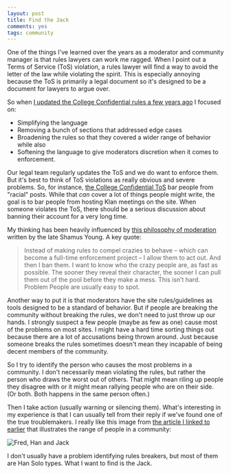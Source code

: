 ```yaml
---
layout: post
title: Find the Jack
comments: yes
tags: community
---
```


One of the things I've learned over the years as a moderator and
community manager is that rules lawyers can work me ragged. When I
point out a Terms of Service (ToS) violation, a rules lawyer will find
a way to avoid the letter of the law while violating the spirit. This
is especially annoying because the ToS is primarily a legal document
so it's designed to be a document for lawyers to argue over.

So when [I updated the College Confidential rules a few years
ago](https://talk.collegeconfidential.com/t/forum-rules-update-march-2021/3506602)
I focused on:

* Simplifying the language
* Removing a bunch of sections that addressed edge cases
* Broadening the rules so that they covered a wider range of behavior while also
* Softening the language to give moderators discretion when it comes to enforcement.

Our legal team regularly updates the ToS and we do want to enforce
them. But it's best to think of ToS violations as really obvious and
severe problems. So, for instance, [the College Confidential
ToS](https://www.collegeconfidential.com/terms-of-service) bar people
from "racial" posts. While that _can_ cover a lot of things people
might write, the goal is to bar people from hosting Klan meetings on
the site. When someone violates the ToS, there should be a serious
discussion about banning their account for a very long time.

My thinking has been heavily influenced by [this philosophy of
moderation](https://www.shamusyoung.com/twentysidedtale/?p=19709)
written by the late Shamus Young. A key quote:

> Instead of making rules to compel crazies to behave – which can
> become a full-time enforcement project – I allow them to act
> out. And then I ban them. I want to know who the crazy people are,
> as fast as possible. The sooner they reveal their character, the
> sooner I can pull them out of the pool before they make a mess. This
> isn’t hard. Problem People are usually easy to spot.

Another way to put it is that moderators have the site
rules/guidelines as tools designed to be a standard of behavior. But
if people are breaking the community without breaking the rules, we
don't need to just throw up our hands. I strongly suspect a few people
(maybe as few as one) cause most of the problems on most sites.  I
might have a hard time sorting things out because there are a lot of
accusations being thrown around. Just because someone breaks the rules
sometimes doesn't mean they incapable of being decent members of the
community.

So I try to identify the person who causes the most problems in a
community. I don't necessarily mean violating the rules, but rather
the person who draws the worst out of others. That might mean riling
up people they disagree with or it might mean rallying people who are
on their side. (Or both. Both happens in the same person often.)

Then I take action (usually warning or silencing them). What's
interesting in my experience is that I can usually tell from their
reply if we've found one of the true troublemakers. I really like this
image from [the article I linked to
earlier](https://www.shamusyoung.com/twentysidedtale/?p=19709) that
illustrates the range of people in a community:

![Fred, Han and
Jack](https://www.shamusyoung.com/twentysidedtale/images/moderate1.jpg)

I don't usually have a problem identifying rules breakers, but most of
them are Han Solo types. What I want to find is the Jack.
